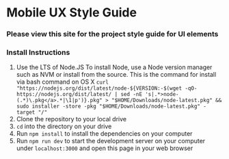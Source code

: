 # Mobile UX Style Guide

### Please view this site for the project style guide for UI elements

### Install Instructions

1. Use the LTS of Node.JS
   To install Node, use a Node version manager such as NVM or install from the source.
   This is the command for install via bash command on OS X
   `curl "https://nodejs.org/dist/latest/node-${VERSION:-$(wget -qO- https://nodejs.org/dist/latest/ | sed -nE 's|.*>node-(.*)\.pkg</a>.*|\1|p')}.pkg" > "$HOME/Downloads/node-latest.pkg" && sudo installer -store -pkg "$HOME/Downloads/node-latest.pkg" -target "/" `
2. Clone the repository to your local drive
3. `cd` into the directory on your drive
4. Run `npm install` to install the dependencies on your computer
5. Run `npm run dev` to start the development server on your computer under `localhost:3000` and open this page in your web browser
